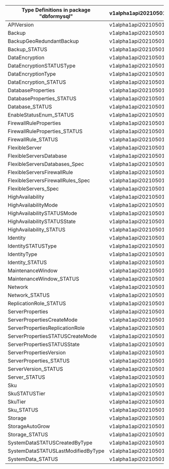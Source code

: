| Type Definitions in package "dbformysql" | v1alpha1api20210501 | v1beta20210501 |
|------------------------------------------|---------------------|----------------|
| APIVersion                               | v1alpha1api20210501 | v1beta20210501 |
| Backup                                   | v1alpha1api20210501 | v1beta20210501 |
| BackupGeoRedundantBackup                 | v1alpha1api20210501 | v1beta20210501 |
| Backup_STATUS                            | v1alpha1api20210501 | v1beta20210501 |
| DataEncryption                           | v1alpha1api20210501 | v1beta20210501 |
| DataEncryptionSTATUSType                 | v1alpha1api20210501 | v1beta20210501 |
| DataEncryptionType                       | v1alpha1api20210501 | v1beta20210501 |
| DataEncryption_STATUS                    | v1alpha1api20210501 | v1beta20210501 |
| DatabaseProperties                       | v1alpha1api20210501 | v1beta20210501 |
| DatabaseProperties_STATUS                | v1alpha1api20210501 | v1beta20210501 |
| Database_STATUS                          | v1alpha1api20210501 | v1beta20210501 |
| EnableStatusEnum_STATUS                  | v1alpha1api20210501 | v1beta20210501 |
| FirewallRuleProperties                   | v1alpha1api20210501 | v1beta20210501 |
| FirewallRuleProperties_STATUS            | v1alpha1api20210501 | v1beta20210501 |
| FirewallRule_STATUS                      | v1alpha1api20210501 | v1beta20210501 |
| FlexibleServer                           | v1alpha1api20210501 | v1beta20210501 |
| FlexibleServersDatabase                  | v1alpha1api20210501 | v1beta20210501 |
| FlexibleServersDatabases_Spec            | v1alpha1api20210501 | v1beta20210501 |
| FlexibleServersFirewallRule              | v1alpha1api20210501 | v1beta20210501 |
| FlexibleServersFirewallRules_Spec        | v1alpha1api20210501 | v1beta20210501 |
| FlexibleServers_Spec                     | v1alpha1api20210501 | v1beta20210501 |
| HighAvailability                         | v1alpha1api20210501 | v1beta20210501 |
| HighAvailabilityMode                     | v1alpha1api20210501 | v1beta20210501 |
| HighAvailabilitySTATUSMode               | v1alpha1api20210501 | v1beta20210501 |
| HighAvailabilitySTATUSState              | v1alpha1api20210501 | v1beta20210501 |
| HighAvailability_STATUS                  | v1alpha1api20210501 | v1beta20210501 |
| Identity                                 | v1alpha1api20210501 | v1beta20210501 |
| IdentitySTATUSType                       | v1alpha1api20210501 | v1beta20210501 |
| IdentityType                             | v1alpha1api20210501 | v1beta20210501 |
| Identity_STATUS                          | v1alpha1api20210501 | v1beta20210501 |
| MaintenanceWindow                        | v1alpha1api20210501 | v1beta20210501 |
| MaintenanceWindow_STATUS                 | v1alpha1api20210501 | v1beta20210501 |
| Network                                  | v1alpha1api20210501 | v1beta20210501 |
| Network_STATUS                           | v1alpha1api20210501 | v1beta20210501 |
| ReplicationRole_STATUS                   | v1alpha1api20210501 | v1beta20210501 |
| ServerProperties                         | v1alpha1api20210501 | v1beta20210501 |
| ServerPropertiesCreateMode               | v1alpha1api20210501 | v1beta20210501 |
| ServerPropertiesReplicationRole          | v1alpha1api20210501 | v1beta20210501 |
| ServerPropertiesSTATUSCreateMode         | v1alpha1api20210501 | v1beta20210501 |
| ServerPropertiesSTATUSState              | v1alpha1api20210501 | v1beta20210501 |
| ServerPropertiesVersion                  | v1alpha1api20210501 | v1beta20210501 |
| ServerProperties_STATUS                  | v1alpha1api20210501 | v1beta20210501 |
| ServerVersion_STATUS                     | v1alpha1api20210501 | v1beta20210501 |
| Server_STATUS                            | v1alpha1api20210501 | v1beta20210501 |
| Sku                                      | v1alpha1api20210501 | v1beta20210501 |
| SkuSTATUSTier                            | v1alpha1api20210501 | v1beta20210501 |
| SkuTier                                  | v1alpha1api20210501 | v1beta20210501 |
| Sku_STATUS                               | v1alpha1api20210501 | v1beta20210501 |
| Storage                                  | v1alpha1api20210501 | v1beta20210501 |
| StorageAutoGrow                          | v1alpha1api20210501 | v1beta20210501 |
| Storage_STATUS                           | v1alpha1api20210501 | v1beta20210501 |
| SystemDataSTATUSCreatedByType            | v1alpha1api20210501 | v1beta20210501 |
| SystemDataSTATUSLastModifiedByType       | v1alpha1api20210501 | v1beta20210501 |
| SystemData_STATUS                        | v1alpha1api20210501 | v1beta20210501 |
